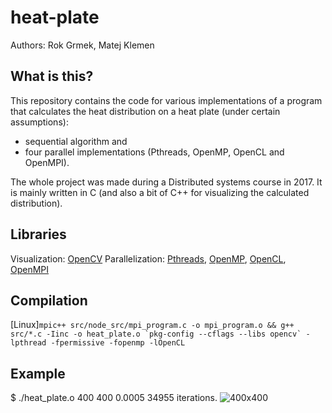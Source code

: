 # heat-plate
Authors: Rok Grmek, Matej Klemen

## What is this?
This repository contains the code for various implementations of a program that calculates the heat distribution on a heat plate (under certain assumptions):
- sequential algorithm and
- four parallel implementations (Pthreads, OpenMP, OpenCL and OpenMPI).

The whole project was made during a Distributed systems course in 2017. It is mainly written in C (and also a bit of C++ for visualizing the calculated distribution).

## Libraries
Visualization: [OpenCV](https://opencv.org/)
Parallelization: [Pthreads](https://en.wikipedia.org/wiki/POSIX_Threads), [OpenMP](http://www.openmp.org/), [OpenCL](https://en.wikipedia.org/wiki/OpenCL), [OpenMPI](https://www.open-mpi.org/)

## Compilation
\[Linux\]```mpic++ src/node_src/mpi_program.c -o mpi_program.o && g++ src/*.c -Iinc -o heat_plate.o `pkg-config --cflags --libs opencv` -lpthread -fpermissive -fopenmp -lOpenCL```

## Example
$ ./heat_plate.o 400 400 0.0005
34955 iterations.
![400x400](https://github.com/matejklemen/temperaturna-plosca/blob/master/img/heat_plate_400_400_0.0005.png)
